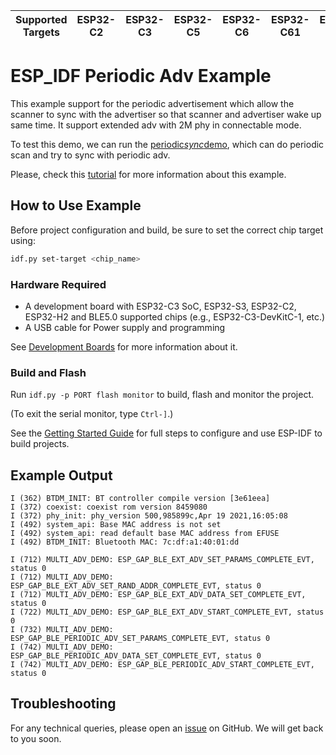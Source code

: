 | Supported Targets | ESP32-C2 | ESP32-C3 | ESP32-C5 | ESP32-C6 | ESP32-C61 | ESP32-H2 | ESP32-S3 |
| ----------------- | -------- | -------- | -------- | -------- | --------- | -------- | -------- |

# ESP_IDF Periodic Adv Example

This example support for the periodic advertisement which allow the scanner to sync with the advertiser so that scanner and advertiser wake up same time. It support extended adv with 2M phy in connectable mode.


To test this demo, we can run the [periodic*sync*demo](../periodic_sync), which can do periodic scan and try to sync with periodic adv.


Please, check this [tutorial](tutorial/Periodic*adv*Example_Walkthrough.md) for more information about this example.

## How to Use Example

Before project configuration and build, be sure to set the correct chip target using:

```bash
idf.py set-target <chip_name>
```

### Hardware Required

* A development board with ESP32-C3 SoC, ESP32-S3, ESP32-C2, ESP32-H2 and  BLE5.0 supported chips (e.g., ESP32-C3-DevKitC-1, etc.)
* A USB cable for Power supply and programming

See [Development Boards](https://www.espressif.com/en/products/devkits) for more information about it.

### Build and Flash

Run `idf.py -p PORT flash monitor` to build, flash and monitor the project.

(To exit the serial monitor, type ``Ctrl-]``.)

See the [Getting Started Guide](https://idf.espressif.com/) for full steps to configure and use ESP-IDF to build projects.

## Example Output

```
I (362) BTDM_INIT: BT controller compile version [3e61eea]
I (372) coexist: coexist rom version 8459080
I (372) phy_init: phy_version 500,985899c,Apr 19 2021,16:05:08
I (492) system_api: Base MAC address is not set
I (492) system_api: read default base MAC address from EFUSE
I (492) BTDM_INIT: Bluetooth MAC: 7c:df:a1:40:01:dd

I (712) MULTI_ADV_DEMO: ESP_GAP_BLE_EXT_ADV_SET_PARAMS_COMPLETE_EVT, status 0
I (712) MULTI_ADV_DEMO: ESP_GAP_BLE_EXT_ADV_SET_RAND_ADDR_COMPLETE_EVT, status 0
I (712) MULTI_ADV_DEMO: ESP_GAP_BLE_EXT_ADV_DATA_SET_COMPLETE_EVT, status 0
I (722) MULTI_ADV_DEMO: ESP_GAP_BLE_EXT_ADV_START_COMPLETE_EVT, status 0
I (732) MULTI_ADV_DEMO: ESP_GAP_BLE_PERIODIC_ADV_SET_PARAMS_COMPLETE_EVT, status 0
I (742) MULTI_ADV_DEMO: ESP_GAP_BLE_PERIODIC_ADV_DATA_SET_COMPLETE_EVT, status 0
I (742) MULTI_ADV_DEMO: ESP_GAP_BLE_PERIODIC_ADV_START_COMPLETE_EVT, status 0

```

## Troubleshooting

For any technical queries, please open an [issue](https://github.com/espressif/esp-idf/issues) on GitHub. We will get back to you soon.

